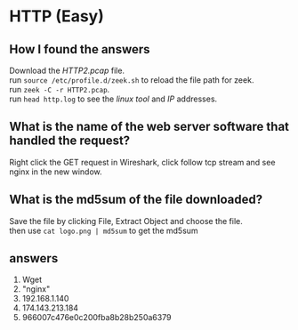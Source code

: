 # HTTP (Easy) 

## How I found the answers

Download the *HTTP2.pcap* file.  
run `source /etc/profile.d/zeek.sh` to reload the file path for zeek.  
run `zeek -C -r HTTP2.pcap`.  
run `head http.log` to see the *linux tool* and *IP* addresses.  

## What is the name of the web server software that handled the request?
Right click the GET request in Wireshark, click follow tcp stream and see nginx in the new window.  

## What is the md5sum of the file downloaded?
Save the file by clicking File, Extract Object and choose the file.  
then use `cat logo.png | md5sum` to get the md5sum


## answers
1. Wget
2. "nginx"
3. 192.168.1.140
4. 174.143.213.184
5. 966007c476e0c200fba8b28b250a6379
